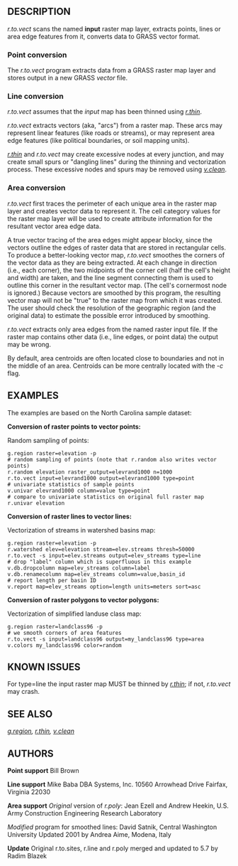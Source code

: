 ## DESCRIPTION

*r.to.vect* scans the named **input** raster map layer, extracts points,
lines or area edge features from it, converts data to GRASS vector
format.

### Point conversion

The *r.to.vect* program extracts data from a GRASS raster map layer and
stores output in a new GRASS *vector* file.

### Line conversion

*r.to.vect* assumes that the *input* map has been thinned using
*[r.thin](r.thin.md)*.

*r.to.vect* extracts vectors (aka, "arcs") from a raster map. These arcs
may represent linear features (like roads or streams), or may represent
area edge features (like political boundaries, or soil mapping units).

*[r.thin](r.thin.md)* and *r.to.vect* may create excessive nodes at
every junction, and may create small spurs or "dangling lines" during
the thinning and vectorization process. These excessive nodes and spurs
may be removed using *[v.clean](v.clean.md)*.

### Area conversion

*r.to.vect* first traces the perimeter of each unique area in the raster
map layer and creates vector data to represent it. The cell category
values for the raster map layer will be used to create attribute
information for the resultant vector area edge data.

A true vector tracing of the area edges might appear blocky, since the
vectors outline the edges of raster data that are stored in rectangular
cells. To produce a better-looking vector map, *r.to.vect* smoothes the
corners of the vector data as they are being extracted. At each change
in direction (i.e., each corner), the two midpoints of the corner cell
(half the cell's height and width) are taken, and the line segment
connecting them is used to outline this corner in the resultant vector
map. (The cell's cornermost node is ignored.) Because vectors are
smoothed by this program, the resulting vector map will not be "true" to
the raster map from which it was created. The user should check the
resolution of the geographic region (and the original data) to estimate
the possible error introduced by smoothing.

*r.to.vect* extracts only area edges from the named raster input file.
If the raster map contains other data (i.e., line edges, or point data)
the output may be wrong.

By default, area centroids are often located close to boundaries and not
in the middle of an area. Centroids can be more centrally located with
the *-c* flag.

## EXAMPLES

The examples are based on the North Carolina sample dataset:

**Conversion of raster points to vector points:**

Random sampling of points:

```shell
g.region raster=elevation -p
# random sampling of points (note that r.random also writes vector points)
r.random elevation raster_output=elevrand1000 n=1000
r.to.vect input=elevrand1000 output=elevrand1000 type=point
# univariate statistics of sample points
v.univar elevrand1000 column=value type=point
# compare to univariate statistics on original full raster map
r.univar elevation
```

**Conversion of raster lines to vector lines:**

Vectorization of streams in watershed basins map:

```shell
g.region raster=elevation -p
r.watershed elev=elevation stream=elev.streams thresh=50000
r.to.vect -s input=elev.streams output=elev_streams type=line
# drop "label" column which is superfluous in this example
v.db.dropcolumn map=elev_streams column=label
v.db.renamecolumn map=elev_streams column=value,basin_id
# report length per basin ID
v.report map=elev_streams option=length units=meters sort=asc
```

**Conversion of raster polygons to vector polygons:**

Vectorization of simplified landuse class map:

```shell
g.region raster=landclass96 -p
# we smooth corners of area features
r.to.vect -s input=landclass96 output=my_landclass96 type=area
v.colors my_landclass96 color=random
```

## KNOWN ISSUES

For type=line the input raster map MUST be thinned by
*[r.thin](r.thin.md)*; if not, *r.to.vect* may crash.

## SEE ALSO

*[g.region](g.region.md), [r.thin](r.thin.md), [v.clean](v.clean.md)*

## AUTHORS

**Point support**
Bill Brown

**Line support**
Mike Baba
DBA Systems, Inc.
10560 Arrowhead Drive
Fairfax, Virginia 22030

**Area support**
*Original* version of *r.poly*:
Jean Ezell and Andrew Heekin,
U.S. Army Construction Engineering Research Laboratory

*Modified* program for smoothed lines:
David Satnik, Central Washington University
Updated 2001 by Andrea Aime, Modena, Italy

**Update**
Original r.to.sites, r.line and r.poly merged and updated to 5.7 by
Radim Blazek
